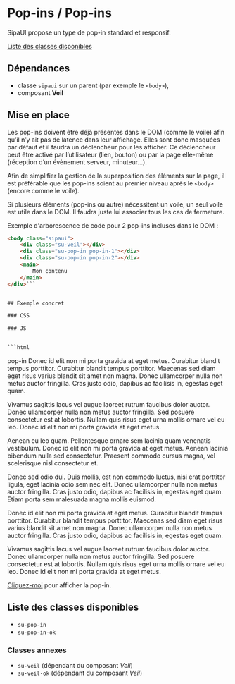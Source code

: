 # Pop-ins / Pop-ins

SipaUI propose un type de pop-in standard et responsif.

<a href="#liste-classes" target="_self" class="link-button">Liste des classes disponibles</a>


<div class="dependances">
																							
## Dépendances
- classe `sipaui` sur un parent (par exemple le `<body>`),
- composant **Veil**

</div>




## Mise en place

Les pop-ins doivent être déjà présentes dans le DOM (comme le voile) afin qu’il n’y ait pas de latence dans leur affichage. Elles sont donc masquées par défaut et il faudra un déclencheur pour les afficher. Ce déclencheur peut être activé par l’utilisateur (lien, bouton) ou par la page elle-même (réception d’un évènement serveur, minuteur…).

Afin de simplifier la gestion de la superposition des éléments sur la page, il est préférable que les pop-ins soient au premier niveau après le `<body>` (encore comme le voile).

Si plusieurs éléments (pop-ins ou autre) nécessitent un voile, un seul voile est utile dans le DOM. Il faudra juste lui associer tous les cas de fermeture.

Exemple d'arborescence de code pour 2 pop-ins incluses dans le DOM&nbsp;:

```html
<body class="sipaui">
	<div class="su-veil"></div>
	<div class="su-pop-in pop-in-1"></div>
	<div class="su-pop-in pop-in-2"></div>
	<main>
		Mon contenu
	</main>
</div>```


## Exemple concret

### CSS

### JS


```html

```

<div class="sipaui">
	<div class="su-veil" data-sutoggleclass='[{"sel":"body","klass":"su-veil-ok","force":0}, {"sel":".pop-in-1","klass":"su-pop-in-ok","force":0}]'></div>
	<div class="su-pop-in pop-in-1">
		pop-in
		Donec id elit non mi porta gravida at eget metus. Curabitur blandit tempus porttitor. Curabitur blandit tempus porttitor. Maecenas sed diam eget risus varius blandit sit amet non magna. Donec ullamcorper nulla non metus auctor fringilla. Cras justo odio, dapibus ac facilisis in, egestas eget quam.

Vivamus sagittis lacus vel augue laoreet rutrum faucibus dolor auctor. Donec ullamcorper nulla non metus auctor fringilla. Sed posuere consectetur est at lobortis. Nullam quis risus eget urna mollis ornare vel eu leo. Donec id elit non mi porta gravida at eget metus.

Aenean eu leo quam. Pellentesque ornare sem lacinia quam venenatis vestibulum. Donec id elit non mi porta gravida at eget metus. Aenean lacinia bibendum nulla sed consectetur. Praesent commodo cursus magna, vel scelerisque nisl consectetur et.

Donec sed odio dui. Duis mollis, est non commodo luctus, nisi erat porttitor ligula, eget lacinia odio sem nec elit. Donec ullamcorper nulla non metus auctor fringilla. Cras justo odio, dapibus ac facilisis in, egestas eget quam. Etiam porta sem malesuada magna mollis euismod.

Donec id elit non mi porta gravida at eget metus. Curabitur blandit tempus porttitor. Curabitur blandit tempus porttitor. Maecenas sed diam eget risus varius blandit sit amet non magna. Donec ullamcorper nulla non metus auctor fringilla. Cras justo odio, dapibus ac facilisis in, egestas eget quam.

Vivamus sagittis lacus vel augue laoreet rutrum faucibus dolor auctor. Donec ullamcorper nulla non metus auctor fringilla. Sed posuere consectetur est at lobortis. Nullam quis risus eget urna mollis ornare vel eu leo. Donec id elit non mi porta gravida at eget metus.
	</div>
	<p><a href="javascript:;" data-sutoggleclass='[{"sel":"body","klass":"su-veil-ok","force":1}, {"sel":".pop-in-1","klass":"su-pop-in-ok","force":1}]'>Cliquez-moi</a> pour afficher la pop-in.</p>
</div>



<div id="liste-classes" class="control-titres">

## Liste des classes disponibles
- `su-pop-in`
- `su-pop-in-ok`

### Classes annexes
- `su-veil` (dépendant du composant *Veil*)
- `su-veil-ok` (dépendant du composant *Veil*)


</div>
